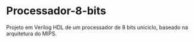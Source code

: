 # Processador-8-bits
Projeto em Verilog HDL de um processador de 8 bits uniciclo, baseado na arquitetura do MIPS.
